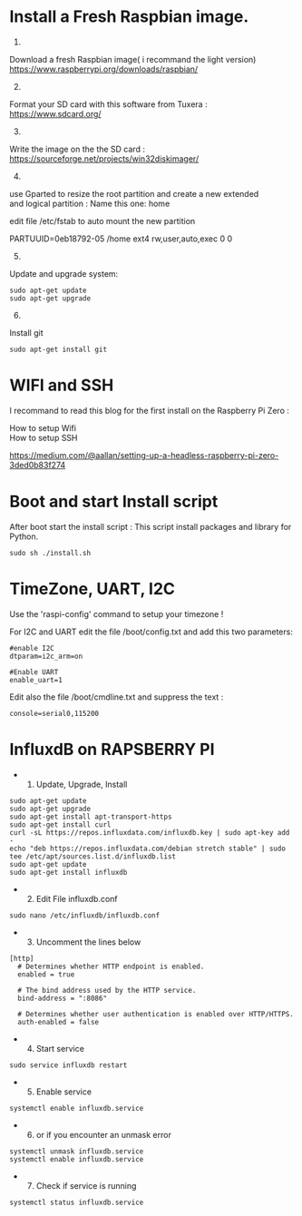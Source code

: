 # Install a Fresh Raspbian image.

1)  
Download a fresh Raspbian image( i recommand the light version)   
https://www.raspberrypi.org/downloads/raspbian/  

2)  
Format your SD card with this software from Tuxera :  
https://www.sdcard.org/  

3)  
Write the image on the the SD card :   
https://sourceforge.net/projects/win32diskimager/

4)
use Gparted to resize the root partition and create a new extended  
and logical partition : Name this one: home 

edit file /etc/fstab to auto mount the new partition 

PARTUUID=0eb18792-05  /home ext4  rw,user,auto,exec 0  0  

5)
Update and upgrade system:  
```
sudo apt-get update  
sudo apt-get upgrade  
```

6)
Install git
```
sudo apt-get install git
```

# WIFI and SSH 

I recommand to read this blog for the first install on the Raspberry Pi Zero :  

How to setup Wifi  
How to setup SSH  

https://medium.com/@aallan/setting-up-a-headless-raspberry-pi-zero-3ded0b83f274  

# __Boot and start Install script__

After boot start the install script :
This script install packages and library for Python.  

```
sudo sh ./install.sh
```

# __TimeZone, UART, I2C__

Use the 'raspi-config' command to setup your timezone !

For I2C and UART edit the file /boot/config.txt and add this two
parameters:

```
#enable I2C
dtparam=i2c_arm=on

#Enable UART
enable_uart=1
```

Edit also the file /boot/cmdline.txt and suppress the text :
```
console=serial0,115200  
```

# __InfluxdB on RAPSBERRY PI__

- 1) Update, Upgrade, Install  

```
sudo apt-get update  
sudo apt-get upgrade  
sudo apt-get install apt-transport-https  
sudo apt-get install curl  
curl -sL https://repos.influxdata.com/influxdb.key | sudo apt-key add -  
echo "deb https://repos.influxdata.com/debian stretch stable" | sudo tee /etc/apt/sources.list.d/influxdb.list     
sudo apt-get update  
sudo apt-get install influxdb  
```
- 2) Edit File influxdb.conf  

```
sudo nano /etc/influxdb/influxdb.conf
```
- 3) Uncomment the lines below  

```
[http]
  # Determines whether HTTP endpoint is enabled.
  enabled = true

  # The bind address used by the HTTP service.
  bind-address = ":8086"

  # Determines whether user authentication is enabled over HTTP/HTTPS.
  auth-enabled = false
```
- 4) Start service  

```
sudo service influxdb restart
```
- 5) Enable service  

```
systemctl enable influxdb.service
```
- 6) or if you encounter an unmask error  


 ```
systemctl unmask influxdb.service
systemctl enable influxdb.service
```
- 7) Check if service is running  

```
systemctl status influxdb.service
```

